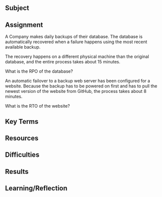 ## Subject

##  Assignment

A Company makes daily backups of their database. The database is automatically recovered when a failure happens using the most recent available backup.

The recovery happens on a different physical machine than the original database, and the entire process takes about 15 minutes.

What is the RPO of the database?


An automatic failover to a backup web server has been configured for a website. Because the backup has to be powered on first and has to pull the newest version of the website from GitHub, the process takes about 8 minutes. 

What is the RTO of the website?
##  Key Terms

##  Resources

##  Difficulties

##  Results

##  Learning/Reflection
